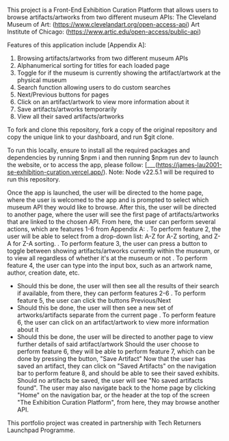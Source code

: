 This project is a Front-End Exhibition Curation Platform that allows users to browse artifacts/artworks from two different museum APIs:
The Cleveland Museum of Art: (https://www.clevelandart.org/open-access-api)
Art Institute of Chicago: (https://www.artic.edu/open-access/public-api)

Features of this application include [Appendix A]:
1) Browsing artifacts/artworks from two different museum APIs
2) Alphanumerical sorting for titles for each loaded page
3) Toggle for if the museum is currently showing the artifact/artwork at the physical museum
4) Search function allowing users to do custom searches
5) Next/Previous buttons for pages
6) Click on an artifact/artwork to view more information about it
7) Save artifacts/artworks temporarily
8) View all their saved artifacts/artworks

To fork and clone this repository, fork a copy of the original repository and copy the unique link to your dashboard, and run $git clone.

To run this locally, ensure to install all the required packages and dependencies by running $npm i and then running $npm run dev to launch the website, or to access the app, please follow: [___(https://james-lau2001-se-exhibition-curation.vercel.app/). Note: Node v22.5.1 will be required to run this repository.

Once the app is launched, the user will be directed to the home page, where the user is welcomed to the app and is prompted to select which museum API they would like to browse. After this, the user will be directed to another page, where the user will see the first page of artifacts/artworks that are linked to the chosen API. From here, the user can perform several actions, which are features 1-6 from Appendix A:
. To perform feature 2, the user will be able to select from a drop-down list: A-Z for A-Z sorting, and Z-A for Z-A sorting. 
. To perform feature 3, the user can press a button to toggle between showing artifacts/artworks currently within the museum, or to view all regardless of whether it's at the museum or not
. To perform feature 4, the user can type into the input box, such as an artwork name, author, creation date, etc.
- Should this be done, the user will then see all the results of their search if available, from there, they can perform features 2-6
. To perform feature 5, the user can click the buttons Previous/Next
- Should this be done, the user will then see a new set of artworks/artifacts separate from the current page
. To perform feature 6, the user can click on an artifact/artwork to view more information about it
- Should this be done, the user will be directed to another page to view further details of said artifact/artwork
Should the user choose to perform feature 6, they will be able to perform feature 7, which can be done by pressing the button, "Save Artifact"
Now that the user has saved an artifact, they can click on "Saved Artifacts" on the navigation bar to perform feature 8, and should be able to see their saved exhibits. Should no artifacts be saved, the user will see "No saved artifacts found".
The user may also navigate back to the home page by clicking "Home" on the navigation bar, or the header at the top of the screen "The Exhibition Curation Platform", from here, they may browse another API.

This portfolio project was created in partnership with Tech Returners Launchpad Programme. 
